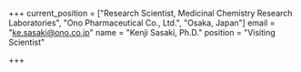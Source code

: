 +++
current_position = ["Research Scientist, Medicinal Chemistry Research Laboratories", "Ono Pharmaceutical Co., Ltd.", "Osaka, Japan"]
email = "ke.sasaki@ono.co.jp"
name = "Kenji Sasaki, Ph.D."
position = "Visiting Scientist"

+++

